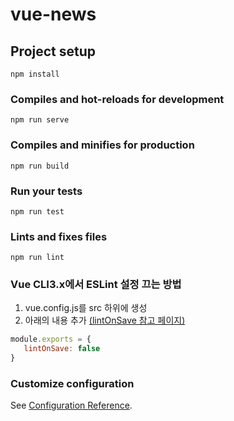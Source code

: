# vue-news

## Project setup
```
npm install
```

### Compiles and hot-reloads for development
```
npm run serve
```

### Compiles and minifies for production
```
npm run build
```

### Run your tests
```
npm run test
```

### Lints and fixes files
```
npm run lint
```

### Vue CLI3.x에서 ESLint 설정 끄는 방법
1. vue.config.js를 src 하위에 생성
2. 아래의 내용 추가 [(lintOnSave 참고 페이지)](https://cli.vuejs.org/config/#lintonsave)
 ```js
 module.exports = {
    lintOnSave: false
 }
 ```

### Customize configuration
See [Configuration Reference](https://cli.vuejs.org/config/).
